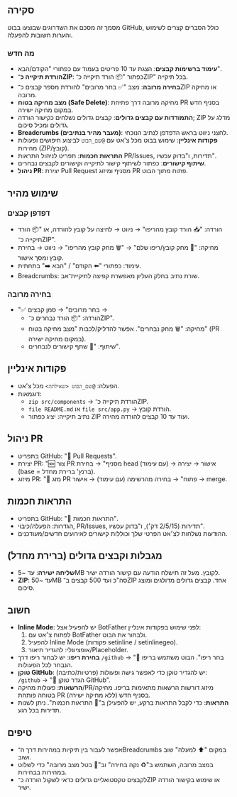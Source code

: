 ## סקירה
מסמך זה מסכם את השדרוגים שבוצעו בבוט GitHub, כולל הסברים קצרים לשימוש והערות חשובות להפעלה.

### מה חדש
- **עימוד ברשימות קבצים**: הצגת עד 10 פריטים בעמוד עם כפתורי "הקודם/הבא".
- **הורדת תיקייה כ־ZIP**: כפתור "📦 הורד תיקייה כ־ZIP" בכל תיקייה.
- **בחירה מרובה**: מצב "✅ בחר מרובים" להורדת מספר קבצים כ־ZIP או מחיקה מרובה.
- **מצב מחיקה בטוח (Safe Delete)**: מחיקה מרובה דרך פתיחת PR בסניף חדש במקום מחיקה ישירה.
- **התמודדות עם קבצים גדולים**: קבצים גדולים נשלחים כקישור הורדה; ZIP מדלג על גדולים ומכיל סיכום.
- **Breadcrumbs (מעבר מהיר בנתיבים)**: לחצני ניווט בראש הדפדפן לנתיב הנוכחי.
- **פקודות אינליין**: שימוש בבוט מכל צ'אט עם `@שם_הבוט` לביצוע חיפושים ופעולות מהירות (ZIP/קובץ).
- **התראות חכמות**: תפריט לניהול התראות PR/Issues, תדירות, ו"בדוק עכשיו".
- **שיתוף קישורים**: כפתור לשיתוף קישור לתיקייה וקישורים לקבצים נבחרים.
- **ניהול PR**: יצירת Pull Request מסניף ומיזוג PR פתוח מתוך הבוט.

## שימוש מהיר
### דפדפן קבצים
- הורדה: "📥 הורד קובץ מהריפו" → ניווט → לחיצה על קובץ להורדה, או "📦 הורד תיקייה כ־ZIP".
- מחיקה: "🧨 מחק קובץ/ריפו שלם" → "🗑️ מחק קובץ מהריפו" → ניווט → בחירת קובץ ומסך אישור.
- עימוד: כפתורי "⬅️ הקודם" / "הבא ➡️" בתחתית.
- Breadcrumbs: שורת נתיב בחלק העליון מאפשרת קפיצה לתיקיית־אב.

### בחירה מרובה
- "✅ בחר מרובים" → סמן קבצים →
  - הורדה: "📦 הורד נבחרים כ־ZIP".
  - מחיקה: "🗑️ מחק נבחרים". אפשר להדליק/לכבות "מצב מחיקה בטוח" (PR במקום מחיקה ישירה).
  - שיתוף: "🔗 שתף קישורים לנבחרים".

## פקודות אינליין
- הפעלה: `@שם_הבוט <שאילתה>` מכל צ'אט.
- דוגמאות:
  - `zip src/components` → הורדת תיקייה כ־ZIP.
  - `file README.md` או `file src/app.py` → הורדת קובץ.
  - נתיב תיקייה: יציג כפתור ZIP ועוד עד 10 קבצים להורדה מהירה.

## ניהול PR
- בתפריט GitHub: "🔀 Pull Requests".
- יצירת PR: "🆕 צור PR מסניף" → בחירת head (עם עימוד) → אישור → יצירה (base = ברנץ' ברירת מחדל).
- מיזוג PR: "🔀 מזג PR פתוח" → בחירה מהרשימה (עם עימוד) → אישור → merge.

## התראות חכמות
- בתפריט GitHub: "🔔 התראות חכמות".
- הגדרות: הפעלה/כיבוי, PR/Issues, תדירות (2/5/15 דק׳), ו"בדוק עכשיו".
- ההודעות נשלחות לצ׳אט הפרטי שלך וכוללות קישורים לאירועים חדשים/מעודכנים.

## מגבלות וקבצים גדולים (ברירת מחדל)
- **שליחה ישירה**: עד ~5MB לקובץ. מעל זה תישלח הודעה עם קישור הורדה ישיר.
- **ZIP**: עד ~50MB סה"כ ועד 500 קבצים ב־ZIP אחד. קבצים גדולים מדולגים ומוצג סיכום.

## חשוב
- **Inline Mode**: יש להפעיל אצל BotFather לפני שימוש בפקודות אינליין:
  1) לפתוח צ׳אט עם BotFather ולבחור את הבוט.
  2) להפעיל Inline Mode (פקודות setinline / setinlinegeo).
  3) אופציונלי: להגדיר תיאור/Placeholder.
- **בחירת ריפו**: יש לבחור ריפו דרך `/github` → "📁 בחר ריפו". הבוט משתמש בריפו הנבחר לכל הפעולות.
- **טוקן GitHub**: יש להגדיר טוקן כדי לאפשר גישה ופעולות (פרטיות/כתיבה): `/github` → "🔑 הגדר טוקן GitHub".
- **הרשאות**: פעולות מחיקה/PR/מיזוג דורשות הרשאות מתאימות בריפו. מחיקה בטוחה פותחת PR בסניף חדש (ללא מחיקה ישירה).
- **התראות**: כדי לקבל התראות ברקע, יש להפעילן ב"🔔 התראות חכמות". ניתן לשנות תדירות בכל רגע.

## טיפים
- אפשר לעבור בין תיקיות במהירות דרך ה־Breadcrumbs במקום "⬆️ למעלה" שוב ושוב.
- במצב מרובה, השתמש ב"♻️ נקה בחירה" וב"🚫 בטל מצב מרובה" כדי לשלוט במהירות בבחירות.
- לקבצים טקסטואליים גדולים כדאי לשקול הורדה כ־ZIP או שימוש בקישור הורדה ישיר.